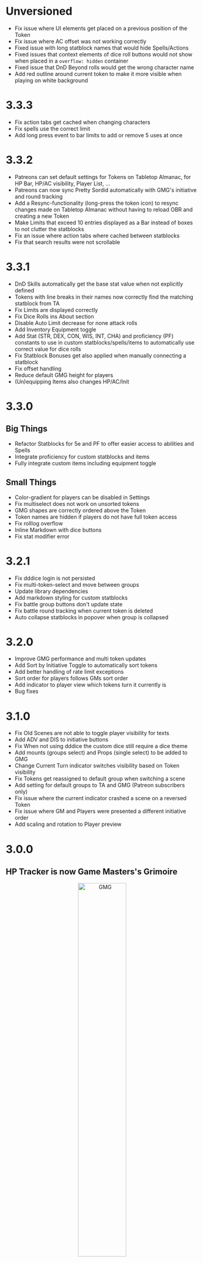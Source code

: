 # Unversioned

+ Fix issue where UI elements get placed on a previous position of the Token
+ Fix issue where AC offset was not working correctly
+ Fixed issue with long statblock names that would hide Spells/Actions
+ Fixed issues that context elements of dice roll buttons would not show when placed in a ``overflow: hidden`` container
+ Fixed issue that DnD Beyond rolls would get the wrong character name
+ Add red outline around current token to make it more visible when playing on white background

# 3.3.3

+ Fix action tabs get cached when changing characters
+ Fix spells use the correct limit
+ Add long press event to bar limits to add or remove 5 uses at once

# 3.3.2

+ Patreons can set default settings for Tokens on Tabletop Almanac, for HP Bar, HP/AC visibility, Player List, ...
+ Patreons can now sync Pretty Sordid automatically with GMG's initiative and round tracking
+ Add a Resync-functionality (long-press the token icon) to resync changes made on Tabletop Almanac without having to reload OBR and creating a new Token
+ Make Limits that exceed 10 entries displayed as a Bar instead of boxes to not clutter the statblocks
+ Fix an issue where action tabs where cached between statblocks
+ Fix that search results were not scrollable

# 3.3.1

+ DnD Skills automatically get the base stat value when not explicitly defined
+ Tokens with line breaks in their names now correctly find the matching statblock from TA
+ Fix Limits are displayed correctly
+ Fix Dice Rolls ins About section
+ Disable Auto Limit decrease for none attack rolls
+ Add Inventory Equipment toggle
+ Add Stat (STR, DEX, CON, WIS, INT, CHA) and proficiency (PF) constants to use in custom statblocks/spells/items to automatically use correct value for dice rolls
+ Fix Statblock Bonuses get also applied when manually connecting a statblock
+ Fix offset handling
+ Reduce default GMG height for players
+ (Un)equipping Items also changes HP/AC/Init

# 3.3.0

## Big Things

+ Refactor Statblocks for 5e and PF to offer easier access to abilities and Spells
+ Integrate proficiency for custom statblocks and items
+ Fully integrate custom items including equipment toggle

## Small Things

+ Color-gradient for players can be disabled in Settings
+ Fix multiselect does not work on unsorted tokens
+ GMG shapes are correctly ordered above the Token
+ Token names are hidden if players do not have full token access
+ Fix rolllog overflow
+ Inline Markdown with dice buttons
+ Fix stat modifier error

# 3.2.1

+ Fix dddice login is not persisted
+ Fix multi-token-select and move between groups
+ Update library dependencies
+ Add markdown styling for custom statblocks
+ Fix battle group buttons don't update state
+ Fix battle round tracking when current token is deleted
+ Auto collapse statblocks in popover when group is collapsed

# 3.2.0

+ Improve GMG performance and multi token updates
+ Add Sort by Initiative Toggle to automatically sort tokens
+ Add better handling of rate limit exceptions
+ Sort order for players follows GMs sort order
+ Add indicator to player view which tokens turn it currently is
+ Bug fixes

# 3.1.0

+ Fix Old Scenes are not able to toggle player visibility for texts
+ Add ADV and DIS to initiative buttons
+ Fix When not using dddice the custom dice still require a dice theme
+ Add mounts (groups select) and Props (single select) to be added to GMG
+ Change Current Turn indicator switches visibility based on Token visibility
+ Fix Tokens get reassigned to default group when switching a scene
+ Add setting for default groups to TA and GMG (Patreon subscribers only)
+ Fix issue where the current indicator crashed a scene on a reversed Token
+ Fix issue where GM and Players were presented a different initiative order
+ Add scaling and rotation to Player preview

# 3.0.0

## HP Tracker is now Game Masters's Grimoire

<center>
  <img alt="GMG" src="https://raw.githubusercontent.com/kamejosh/owlbear-hp-tracker/feature/new-token-view/public/GMG.svg" width="50%" />
</center>

There is so much more than just HP Tracking going on. It's a complete toolkit for Dungeon and Game Masters so the renaming was something that had to be done to reflect the state of the extension

[Check out the Tutorial](https://youtu.be/uEWr6qooAK8)

+ There is a completely new Design for the token list 
  + It aims to simplify the core functionality and make everything accessible with a click
  + It comes with lots of tooltips to make it easier to know what things do and a lot more visual feedback what the current state is
+ Token Preview in the token list (including mode that shows what players see)
+ Dedicated map buttons that add HP or AC to the map and make them visible for players (right click or long press)
+ Initiative Bonus can now be directly set in the token list (and is visible in the roll button)
+ Tokens can now be assigned to players directly 
+ Short and Long Rest buttons that heal and reset limited statblock abilities.
+ Battle Round tracking (finally) that allows to keep track of who's turn it is across different groups with the click of a button
+ Code optimization for better performance
+ Statblock Popover now allows collapsing of statblocks for a better overview
+ Statblock Popover can now be opened directly from the token list
+ In Scene indicator whose turn it currently is
+ Custom Dice can now use themes not matching a full DnD set
+ Statblock Popover button is bigger and now toggles visibility of statblock popover
+ Add setting in Tabletop Almanac to hide GM rolls by default
+ And a few bug fixes along the way

# 2.3.1

+ Improve dddice Integration
  + dddice dice box is automatically assigned to custom dice buttons if custom dice buttons have no value assigned
  + custom dice buttons can now be set to use a different dice theme than the main dice theme
  + you can now switch dddice rooms directly from the Dice Settings
+ Fix crash when token data breaks
+ Add Critical Rolls to Damage Rolls for 5e and PF2

# 2.3.0

+ Add limited abilities to custom statblocks: [video](https://www.youtube.com/watch?v=injiQlxv5Fc)
+ Add new Spell and Statblock Fields from TA to HP Tracker
+ Fix some bugs
+ Token Owners are always able to access statblock an change stats
+ Fix issue when minimizing statblock popover
+ Give statblocks of owned tokens a border in the player color
+ make statblock name sticky
+ Fix HP Tracker showing hidden rolls from dddice

# 2.2.1

+ Improve dddice integration
  + When both HP Tracker and dddice extension are installed only one of those extension renders dice
  + HP Trackers roll log only appears after the dice are finished rolling
+ Fix dddice themes are not showing up
  + Now every dice theme that contains the basic DnD Dice can be selected
+ API Key field is now obfuscated by default
+ Dice Buttons now indicate if 3D dice are rolled or not
  + Button has a 3D effect and shows the selected dddice theme: dddice is used
  + Button has no 3D effect and shows vector drawing: calculated dice are used
+ Fix styling issue when having dddice themes with very long names in dicebox
+ Fix issue that Tokens are assigned the wrong statblock because search result contains too many results
+ Equal names now prefer wotc-srd statblocks
+ Fix hidden dice rolls are now also hidden when rolled from within the statblock

# 2.2.0

+ Add alternative dice roller
  + When deactivating dddice (Settings->Use calculated rolls) you can now use the built in dice roller
  + There is no 3D dice rendering
  + Results are calculate locally
  + Faster results but not so good looking
+ Initiative rolls are now rolled with bonus which makes the log display the entered value
+ Added "about"-field to statblocks 
+ 10x-20x performance improvement during idle
+ improved roll-log
  + default only the last 20 entries are shown
  + click more to load additional entries
  + older entries now display details on hover
  + The roll log now displays the Token name rather then the players name
+ Saving Throws and Skills that have a bonus of 0 are now displayed with +0 instead of not displayed at all (when bonus is empty they are still not displayed).
+ Fix HP Bar width has wrong calculation after scaling the token
+ All dddice themes with the standard 5e dice are now selectable

# 2.1.1

+ Reset dddice themes that are not available
+ Fix dddice initialization bug
+ Fix dddice 3d rendering settings needing a refresh
+ Increase time dicelog popover is shown
+ Add option to allow reversed initiative

# 2.1.0

+ Refactor dddice integration
  + Fix Safari issue not recognizing scroll events
  + Themes are now fetched directly from dddice account
+ Performance improvements

# 2.0.2

+ Fix Disadvantage rolls add a negative modifier with a "+".

# 2.0.1

+ Fix mobile browsers show an overlay background
+ Fix mobile styling of header

# 2.0.0

**Custom Statblocks are finally here register now at [tabletop-almanac.com](https://tabletop-almanac.com)** 

+ You can now create and use custom statblocks using [Tabletop Almanac](https://tabletop-almanac.com)
+ Reset all selected dice-themes to [dddice-bees](https://dddice.com/dice/dddice-bees). Because all other themes will only be available for dddice Patreon Supports see [here](https://blog.dddice.com/dddice-is-rolling-into-beta/#%F0%9F%9A%80-what-will-change).
+ Add auto statblock assignment when Activating HP Tracker
+ Smaller bug fixes and improvements

# 1.6.4

+ HP Tracker can be initialized without a scene 
+ Improve styling 

# 1.6.3

+ Make dice roller completely optional by disabling it in the settings
+ Auto adjust size of quick roll input
+ React to player role changes without needing to reload site
+ Add self-roll button to quickrolls
+ New users sometimes cannot use dice roller.

# 1.6.2

+ Add documentation for integrating DnDBeyond rolls into HP Tracker
+ Fix issue with initiative roller when dice were used
+ Add dice rendering is now a setting per player and can be changed without a restart
+ Fix custom roll text input could not be closed without entering a valid roll equation
+ Fix an open dice settings menu would prevent the dice tray from fully closing
+ Fix entering just "-" in the HP Bar Offset setting deletes it instantly

# 1.6.1

+ Fix issue where tokens could not be dragged over hidden groups
+ Fix issue when trying to rejoin a room as a guest
+ Move to general canvas to prevent multiple dice rolling in different windows
+ Modals no longer get the default background when starting
+ Fix Tokens that are attached to other Tokens no longer share their HP Tracker state
+ Add feedback for logged in user and implement logout

# 1.6.0

+ Add dice roller using dddice
+ Refactor Settings and split them into Room and Scene Settings
+ Update Changelog -> Changelog can now be hidden by default so it won't be displayed on updates any longer (you might miss new features)
+ Bugfixes:
  + Fix error where copied items or new tokens were not properly order for drag and drop
  + Improved base HP Tracker performance
  + Improve modal styling to not completely cover screen
  + Optimize Scene initialization to update the least amount of data possible

![Dice Roller Preview](https://raw.githubusercontent.com/kamejosh/owlbear-hp-tracker/master/docs/roll_preview.gif)

# 1.5.2

+ Add multi-selection embedded context-menu 
  + damage and heal function for multiple selected tokens
  + toggle settings for multiple selected tokens

![Popover Multiselect](https://raw.githubusercontent.com/kamejosh/owlbear-hp-tracker/master/docs/multiselect_demo.gif)

# 1.5.1

+ Improve statblock search user experience

# 1.5.0

+ Add Statblock Popover
+ Add Setting to change Statblock Popover dimensions
+ Fix styling issues in Statblocks
+ Refactor styling and help buttons
+ Add auto select of current statblock
+ Fix temp hp offset bug
+ Add Group Settings that apply to all Tokens in a group
+ Make Initiative dice customizable in Settings
+ Make Initiative Bonus customizable in Statblock
+ Add Multiselect and Multidrag to Tokenlist

# 1.4.6

+ Fix some styling issues on mobile and embedded
+ Fix negative numbers not always working
+ Fix PF2 and 5E Statblocks sometimes not loading the correct initiative modifier

# 1.4.5

+ Fix text color is black on some elements when system theme is set to light

# 1.4.4

+ Fix shapes are created correctly when Token is mirrored
+ Offset for Shapes and text is calculated without errors when Token is mirrored

# 1.4.3

+ Fix AC is automatically added to all tokens

# 1.4.2

+ Add Setting to toggle Token Sorting in the Player Action Window
  + When Sorting is active Tokens will be sorted by their Initiative value
  + When Sorting is inactive Tokens will appear in the same order as they were dropped into the scene
+ Small UI Improvements to make HP Tracker look the same in different browsers

# 1.4.1

+ Consider supporting me on [Patreon](https://patreon.com/TTRPGAPI?utm_medium=clipboard_copy&utm_source=copyLink&utm_campaign=creatorshare_creator&utm_content=join_link) so I can spend more time improving HP Tracker.
+ Rework Scene display of HP and AC
  + AC is not displayed above it's own shape
  + bot AC and HP Shapes and Text scale with token size
  + *If There are problems when loading the scene try to reload or toggle settings for items that are no properly displayed*
+ Improve update logic for more performance
+ Add Temporary Hitpoint Feature
  + Adding Temp HP automatically adds HP
  + losing HP automatically reduces Temp HP
  + Blue Bar to indicate that someone has temporary hitpoints.

# 1.4.0

### This update uses a new statblock backend. This means previously selected statblocks can't be accessed anymore and statblocks need to be relinked manually. Sorry for any inconvenience but this prepares HP Tracker for custom statblocks coming in one of the next versions.

+ Add ttrpg-api for e5 and pf
+ Migrate Info, Changelog and Settings to Modal
+ UI Improvements
  + Global Settings moved to Help Buttons
  + Help Buttons are fixed and can be accessed from anywhere in the Window
  + Small QoL improvements
+ Add Button to order Tokens by initiative
+ Search field removes Numbering extensions like "A", "B", "1", "2" from token names.

# 1.3.8

+ Update Owlbear SDK
+ Move Popover to embeded container

# 1.3.7

+ Fix error when trying to read HP Tracker version of uninitialized scene

# 1.3.6

+ Fix Drag And Drop on TokenList for new Scenes
+ Open changelog per default when a new version has been installed

# 1.3.5

+ Move domain to https://hp-tracker.bitperfect-software.com/manifest.json

# 1.3.4

+ Allow setting of HP before max HP if max HP is still 0. Setting HP this way also sets max HP (see `Initializing Token` in help window).

# 1.3.3

+ Fix documentation with the amazing help of Andrew

# 1.3.2

+ Fixed Context Menu Icons to only appear for Image Elements
+ Action Window and Text + HP Bar now consistently follow visible state of token
+ Fix help button styling for chrome and safari

# 1.3.1

+ Add better documentation/help

# 1.3.0

+ Reintroduce Popover to manage stats directly at the token
+ Add Token Grouping
+ Improve token highlighting and better selection feedback
+ Double click on Token Name focuses viewport von Token 
+ Add Changelog Button

# 1.2.1

+ Fix issue where HP Bar and Text would not disappear when hp tracker was set to inactive

# 1.2.0

+ Move from local Items to global Items because Owlbear handles them better out of the box
+ Now takes Token offset into consideration when placing HP Tracker Items
+ Visible State of HP Tracker Information now works as expected
+ HP Bar gets deleted if Token gets deleted
+ Existing Tokens now get their name assigned when HP Tracker Extension is added (didn't work previously)
+ HP can now be change via arithmetic operations

# 1.1.3

- Add Special Abilities to Monster Stat Block
- Fix that sometime when moving on the remote screen the Image height was calculated wrong
- Add global Setting to allow negative HP and AC
- Improvements for the mobile UI
- Fix wrong tooltips

# 1.1.2

- Fix global settings not being initialized

# 1.1.1

- Add Global Settings
  - Change HP Bar offset to position hp bar on the y axis
  - Change HP Bar Segments to define the maximum segments that the HP Bar has (fuzzy HP)

# 1.1.0

- Add Quality of Life features - HP are only changed when maxHP loses focus - AC are also right aligned - No resize of Name column on hover
- Add option to order the item in the HP Tracker (Player View stays unchanged)
- Add Initiative Tracker and Improve HP Bar visualization
- Resize HP Bar to match Token Size
- Search for Character Sheet on Open5e and link selected Monster
  - When Monster Info is linked and no values have been set Values from Sheet are taken
  - Dex modifier is added to Initiative Dice if Monster Info is linked
- Add Context Menu to increase and decrease directly at token

# 1.0.7

- Fix error when changing visible state

# 1.0.6

- Improve HP Bar handling and make icons easier to understand
- Add Highlighted Character to Playerview when HP Bar is active
- Removes changing values with mouse wheel due to bug with large numbers of items

# 1.0.5

- Fix issue on chrome where mouse over would always trigger value change after activating it once
  - mouse drag can no longer change values (thank google)
- buttons have proper cursor icon
- Fix layout not working for mobile

# 1.0.4

- Refactored the whole menu
  - Popover is no longer needed all settings are in the main window
  - HP indicator in Main window
  - HP Bar that can be toggled
  - Input via Mouse Drag/Wheel or Arrowkeys
- Lots of other imrovements that help with debugging

# 1.0.3

- Increase performance of local item handling
- Refactoring of update functions

# 1.0.2

- fix an error where HP is not refreshed in Main Window when changed in Popover
- fixed invisible state by moving the text to local scene
- handle move and visible state for local scene items
- refactoring and minor optical improvements

# 1.0.1

- fix error when extension finishes loading before scene: https://github.com/owlbear-rodeo/extensions/pull/23#issuecomment-1629997777


# 1.0.0

- release initial version